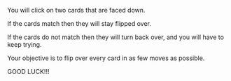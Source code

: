 You will click on two cards that are faced down.

If the cards match then they will stay flipped over.

If the cards do not match then they will turn back over, and you will have to keep trying.

Your objective is to flip over every card in as few moves as possible.

GOOD LUCK!!!
